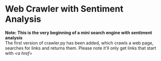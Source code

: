 # Web Crawler with Sentiment Analysis

**Note: This is the very beginning of a mini search engine with sentiment analysis**<br />
The first version of crawler.py has been added, which crawls a web page, searches for links and returns them. Please note it'll only get links that start with *<a href=*
